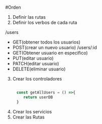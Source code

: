 #Orden

1. Definir las rutas
2. Definir los verbos de cada ruta

/users
- GET(obtener todos los usuarios)
- POST(crear un nuevo usuario)
/users/:id
- GET(Obtener usuario en especifico)
- PUT(editar usuario)
- PATCH(editar usuario)
- DELETE(eliminar usuario)

3. Crear los controladores

```javascript

     const getAllUsers = () =>{
        return userDB
     }

```

4. Crear los servicios
5. Crear las Rutas

